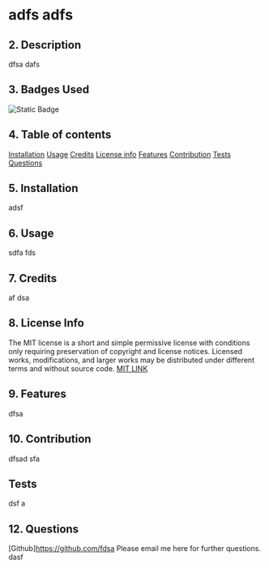 
# adfs adfs
## 2. Description
 dfsa dafs 
## 3. Badges Used
 ![Static Badge](https://img.shields.io/badge/MIT_License-blue)
## 4. Table of contents
[Installation](#)
[Usage](#2)
[Credits](#credits)
[License info](#license)
[Features](#features)
[Contribution](#contribution)
[Tests](#Tests)
[Questions](#questions)
## 5. Installation
  adsf
## 6. Usage
 sdfa fds
## 7. Credits
 af dsa
## 8. License Info
 The MIT license is a short and simple permissive license with conditions only requiring preservation of copyright and license notices. Licensed works, modifications, and larger works may be distributed under different terms and without source code.
 [MIT LINK](https://opensource.org/license/mit/)
## 9. Features
 dfsa
## 10. Contribution
  dfsad sfa
## Tests
 dsf a
## 12. Questions
[Github]https://github.com/fdsa 
Please email me here for further questions. dasf 
  
